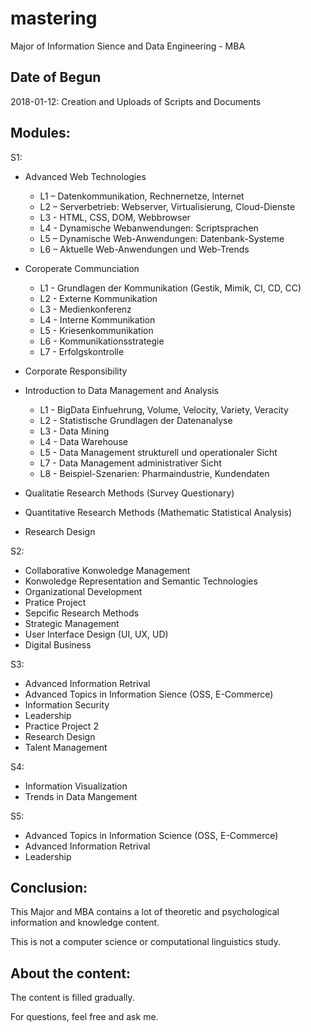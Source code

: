 # mastering
Major of Information Sience and Data Engineering - MBA

## Date of Begun
2018-01-12: Creation and Uploads of Scripts and Documents

## Modules:
  S1:
   - Advanced Web Technologies
     - L1 – Datenkommunikation, Rechnernetze, Internet
     - L2 – Serverbetrieb: Webserver, Virtualisierung, Cloud-Dienste
     - L3 - HTML, CSS, DOM, Webbrowser
     - L4 - Dynamische Webanwendungen: Scriptsprachen
     - L5 – Dynamische Web-Anwendungen: Datenbank-Systeme
     - L6 – Aktuelle Web-Anwendungen und Web-Trends

   - Coroperate Communciation
     - L1 - Grundlagen der Kommunikation (Gestik, Mimik, CI, CD, CC)
     - L2 - Externe Kommunikation
     - L3 - Medienkonferenz
     - L4 - Interne Kommunikation
     - L5 - Kriesenkommunikation
     - L6 - Kommunikationsstrategie
     - L7 - Erfolgskontrolle
     
   - Corporate Responsibility
   
   - Introduction to Data Management and Analysis
     - L1 - BigData Einfuehrung, Volume, Velocity, Variety, Veracity
     - L2 - Statistische Grundlagen der Datenanalyse
     - L3 - Data Mining
     - L4 - Data Warehouse
     - L5 - Data Management strukturell und operationaler Sicht
     - L7 - Data Management administrativer Sicht
     - L8 - Beispiel-Szenarien: Pharmaindustrie, Kundendaten

   - Qualitatie Research Methods (Survey Questionary)
   - Quantitative Research Methods (Mathematic Statistical Analysis)
   - Research Design
    
  S2:
   - Collaborative Konwoledge Management
   - Konwoledge Representation and Semantic Technologies
   - Organizational Development
   - Pratice Project
   - Sepcific Research Methods
   - Strategic Management
   - User Interface Design (UI, UX, UD)
   - Digital Business
    
  S3:
   - Advanced Information Retrival
   - Advanced Topics in Information Sience (OSS, E-Commerce)
   - Information Security
   - Leadership
   - Practice Project 2
   - Research Design
   - Talent Management
    
  S4:
   - Information Visualization
   - Trends in Data Mangement
    
  S5:
   - Advanced Topics in Information Science (OSS, E-Commerce)
   - Advanced Information Retrival
   - Leadership

## Conclusion:
  This Major and MBA contains a lot of theoretic and psychological information and knowledge content. 
  
  This is not a computer science or computational linguistics study.
  
## About the content:
  The content is filled gradually.
  
For questions, feel free and ask me.
